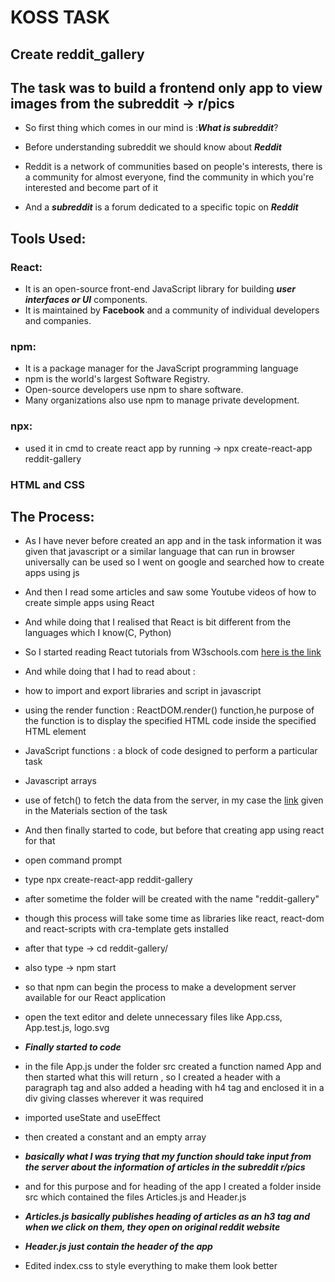 # **KOSS TASK**

## Create reddit_gallery
## The task was to build a frontend only app to view images from the subreddit -> r/pics

* So first thing which comes in our mind is :_**What is subreddit**_?

* Before understanding subreddit we should know about _**Reddit**_

* Reddit is a network of communities based on people's interests, there is a community for almost everyone, find the community in which you're interested and become part of it

* And a _**subreddit**_ is a forum dedicated to a specific topic on _**Reddit**_

## Tools Used:

### React:
* It is an open-source front-end JavaScript library for building _**user interfaces or UI**_ components.
* It is maintained by **Facebook** and a community of individual developers and companies.

### npm:
* It is a package manager for the JavaScript programming language
* npm is the world's largest Software Registry.
* Open-source developers use npm to share software.
* Many organizations also use npm to manage private development.

### npx:
* used it in cmd to create react app by running -> npx create-react-app reddit-gallery

### HTML and CSS

## The Process: 
* As I have never before created an app and in the task information it was given that javascript or a similar language that can run in browser universally can be used so I went on google and searched how to create apps using js

* And then I read some articles and saw some Youtube videos of how to create simple apps using React

* And while doing that I realised that React is bit different from the languages which I know(C, Python) 

* So I started reading React tutorials from W3schools.com [here is the link](https://www.w3schools.com/react/)

* And while doing that I had to read about :

* how to import and export libraries and script in javascript

* using the render function : ReactDOM.render() function,he purpose of the function is to display the specified HTML code inside the specified HTML element

* JavaScript functions : a block of code designed to perform a particular task

* Javascript arrays 

* use of fetch() to fetch the data from the server, in my case the [link](https://www.reddit.com/r/pics.json) given in the Materials section of the task

* And then finally started to code, but before that creating app using react for that

* open command prompt
* type npx create-react-app reddit-gallery
* after sometime the folder will be created with the name "reddit-gallery" 
* though this process will take some time as libraries like react, react-dom and react-scripts with cra-template gets installed
* after that type -> cd reddit-gallery/
* also type -> npm start 
* so that npm can begin the process to make a development server available for our React application

* open the text editor and delete unnecessary files like App.css, App.test.js, logo.svg

* __*Finally started to code*__

* in the file App.js under the folder src created a function named App and then started what this will return , so I created a header with a paragraph tag
and also added a heading with h4 tag
and enclosed it in a div giving classes wherever it was required

* imported useState and useEffect
* then created a constant and an empty array 
* __*basically what I was trying that my function should take input from the server about the information of articles in the subreddit r/pics*__

* and for this purpose and for heading of the app I created a folder inside src which contained the files Articles.js and Header.js

* __*Articles.js basically publishes heading of articles as an h3 tag and when we click on them, they open on original reddit website*__

* __*Header.js just contain the header of the app*__

* Edited index.css to style everything to make them look better












